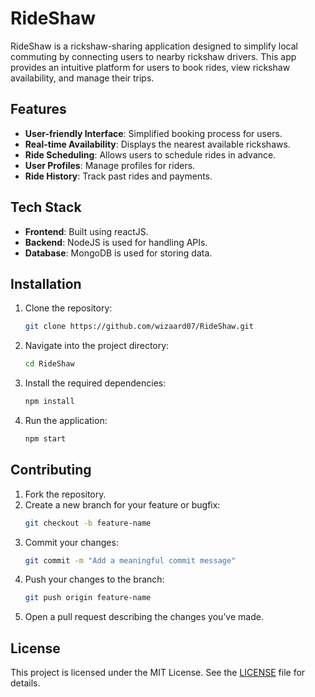 # RideShaw

RideShaw is a rickshaw-sharing application designed to simplify local commuting by connecting users to nearby rickshaw drivers. This app provides an intuitive platform for users to book rides, view rickshaw availability, and manage their trips.

## Features

- **User-friendly Interface**: Simplified booking process for users.
- **Real-time Availability**: Displays the nearest available rickshaws.
- **Ride Scheduling**: Allows users to schedule rides in advance.
- **User Profiles**: Manage profiles for riders.
- **Ride History**: Track past rides and payments.

## Tech Stack

- **Frontend**: Built using reactJS.
- **Backend**: NodeJS is used for handling APIs.
- **Database**: MongoDB is used for storing data.

## Installation

1. Clone the repository:
   ```bash
   git clone https://github.com/wizaard07/RideShaw.git

2. Navigate into the project directory:
   ```bash
   cd RideShaw

3. Install the required dependencies:
   ```bash
   npm install

4. Run the application:
    ```bash
    npm start

## Contributing

1. Fork the repository.
2. Create a new branch for your feature or bugfix:
   ```bash
   git checkout -b feature-name

3. Commit your changes:
   ```bash
   git commit -m "Add a meaningful commit message"

4. Push your changes to the branch:
    ```bash
    git push origin feature-name

5. Open a pull request describing the changes you’ve made.


## License

This project is licensed under the MIT License. See the [LICENSE](./LICENSE) file for details.

